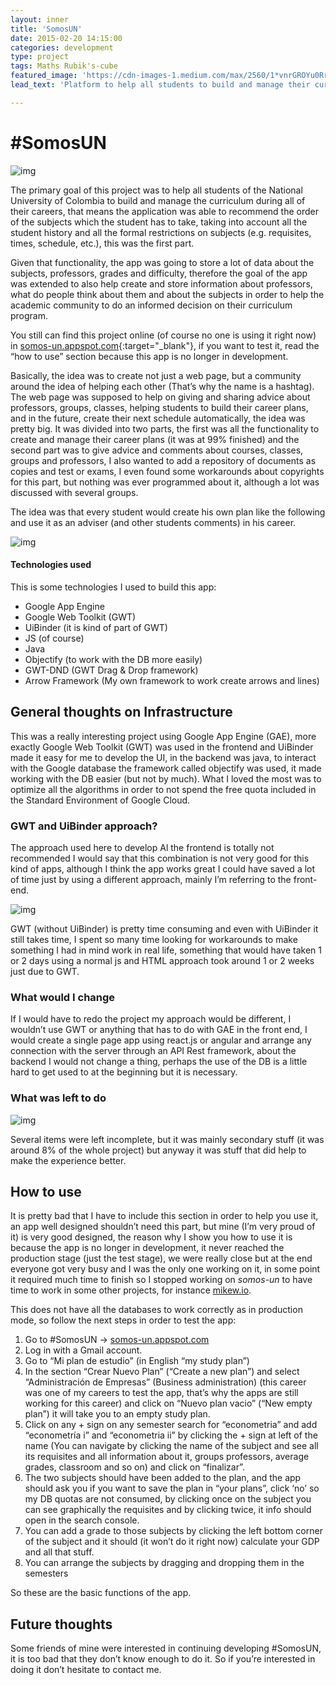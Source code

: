 ```yaml
---
layout: inner
title: 'SomosUN'
date: 2015-02-20 14:15:00
categories: development
type: project
tags: Maths Rubik's-cube
featured_image: 'https://cdn-images-1.medium.com/max/2560/1*vnrGROYu0RrR9evv5NfNZQ.png'
lead_text: 'Platform to help all students to build and manage their curriculum during the undergraduate degree.'

---
```


# #SomosUN



![img](https://cdn-images-1.medium.com/max/2560/1*vnrGROYu0RrR9evv5NfNZQ.png)

The primary goal of this project was to help all students of the National University of Colombia to build and manage the curriculum during all of their careers, that means the application was able to recommend the order of the subjects which the student has to take, taking into account all the student history and all the formal restrictions on subjects (e.g. requisites, times, schedule, etc.), this was the first part.

Given that functionality, the app was going to store a lot of data about the subjects, professors, grades and difficulty, therefore the goal of the app was extended to also help create and store information about professors, what do people think about them and about the subjects in order to help the academic community to do an informed decision on their curriculum program.

You still can find this project online (of course no one is using it right now) in [somos-un.appspot.com](http://somos-un.appspot.com/){:target="_blank"}, if you want to test it, read the “how to use” section because this app is no longer in development.

Basically, the idea was to create not just a web page, but a community around the idea of helping each other (That’s why the name is a hashtag). The web page was supposed to help on giving and sharing advice about professors, groups, classes, helping students to build their career plans, and in the future, create their next schedule automatically, the idea was pretty big. It was divided into two parts, the first was all the functionality to create and manage their career plans (it was at 99% finished) and the second part was to give advice and comments about courses, classes, groups and professors, I also wanted to add a repository of documents as copies and test or exams, I even found some workarounds about copyrights for this part, but nothing was ever programmed about it, although a lot was discussed with several groups.

The idea was that every student would create his own plan like the following and use it as an adviser (and other students comments) in his career.



![img](https://cdn-images-1.medium.com/max/1200/1*516RTEsUzpnuKHyMN5OghA.png)

#### Technologies used

This is some technologies I used to build this app:

- Google App Engine
- Google Web Toolkit (GWT)
- UiBinder (it is kind of part of GWT)
- JS (of course)
- Java
- Objectify (to work with the DB more easily)
- GWT-DND (GWT Drag & Drop framework)
- Arrow Framework (My own framework to work create arrows and lines)

## General thoughts on Infrastructure

This was a really interesting project using Google App Engine (GAE), more exactly Google Web Toolkit (GWT) was used in the frontend and UiBinder made it easy for me to develop the UI, in the backend was java, to interact with the Google database the framework called objectify was used, it made working with the DB easier (but not by much). What I loved the most was to optimize all the algorithms in order to not spend the free quota included in the Standard Environment of Google Cloud.

### GWT and UiBinder approach?

The approach used here to develop Al the frontend is totally not recommended I would say that this combination is not very good for this kind of apps, although I think the app works great I could have saved a lot of time just by using a different approach, mainly I’m referring to the front-end.



![img](https://cdn-images-1.medium.com/max/800/1*3brdPo5h2DCbpdon_P_tyw.png)

GWT (without UiBinder) is pretty time consuming and even with UiBinder it still takes time, I spent so many time looking for workarounds to make something I had in mind work in real life, something that would have taken 1 or 2 days using a normal js and HTML approach took around 1 or 2 weeks just due to GWT.

### What would I change

If I would have to redo the project my approach would be different, I wouldn’t use GWT or anything that has to do with GAE in the front end, I would create a single page app using react.js or angular and arrange any connection with the server through an API Rest framework, about the backend I would not change a thing, perhaps the use of the DB is a little hard to get used to at the beginning but it is necessary.

### What was left to do



![img](https://cdn-images-1.medium.com/max/1200/1*zkl9ehQYKba9JBdtZNHdfg.png)

Several items were left incomplete, but it was mainly secondary stuff (it was around 8% of the whole project) but anyway it was stuff that did help to make the experience better.

## How to use

It is pretty bad that I have to include this section in order to help you use it, an app well designed shouldn’t need this part, but mine (I’m very proud of it) is very good designed, the reason why I show you how to use it is because the app is no longer in development, it never reached the production stage (just the test stage), we were really close but at the end everyone got very busy and I was the only one working on it, in some point it required much time to finish so I stopped working on *somos-un* to have time to work in some other projects, for instance [mikew.io](http://mikew.io/).

This does not have all the databases to work correctly as in production mode, so follow the next steps in order to test the app:

1. Go to #SomosUN -> [somos-un.appspot.com](http://somos-un.appspot.com/)
2. Log in with a Gmail account.
3. Go to “Mi plan de estudio” (in English “my study plan”)
4. In the section “Crear Nuevo Plan” (“Create a new plan”) and select “Administración de Empresas” (Business administration) (this career was one of my careers to test the app, that’s why the apps are still working for this career) and click on “Nuevo plan vacio” (“New empty plan”) it will take you to an empty study plan.
5. Click on any + sign on any semester search for “econometria” and add “econometría i” and “econometria ii” by clicking the + sign at left of the name (You can navigate by clicking the name of the subject and see all its requisites and all information about it, groups professors, average grades, classroom and so on) and click on “finalizar”.
6. The two subjects should have been added to the plan, and the app should ask you if you want to save the plan in “your plans”, click ‘no’ so my DB quotas are not consumed, by clicking once on the subject you can see graphically the requisites and by clicking twice, it info should open in the search console.
7. You can add a grade to those subjects by clicking the left bottom corner of the subject and it should (it won’t do it right now) calculate your GDP and all that stuff.
8. You can arrange the subjects by dragging and dropping them in the semesters

So these are the basic functions of the app.

## Future thoughts

Some friends of mine were interested in continuing developing #SomosUN, it is too bad that they don’t know enough to do it. So if you’re interested in doing it don’t hesitate to contact me.